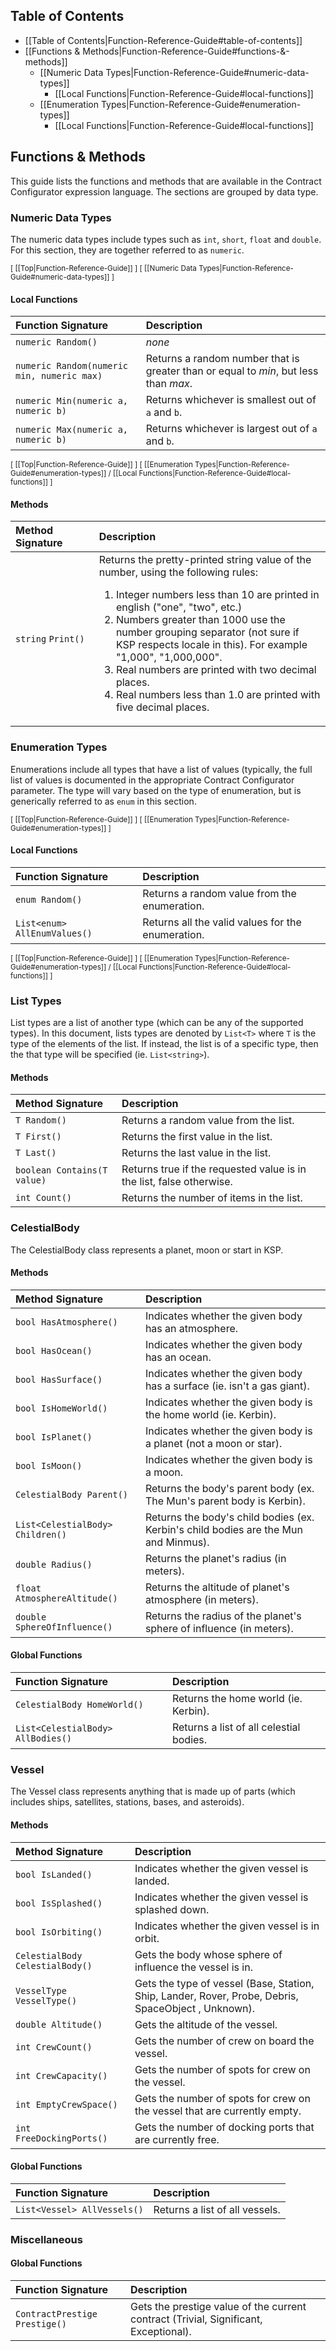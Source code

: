 ## Table of Contents

* [[Table of Contents|Function-Reference-Guide#table-of-contents]]
* [[Functions & Methods|Function-Reference-Guide#functions-&-methods]]
  * [[Numeric Data Types|Function-Reference-Guide#numeric-data-types]]
    * [[Local Functions|Function-Reference-Guide#local-functions]]
  * [[Enumeration Types|Function-Reference-Guide#enumeration-types]]
    * [[Local Functions|Function-Reference-Guide#local-functions]]

## Functions & Methods

This guide lists the functions and methods that are available in the Contract Configurator expression language.  The sections are grouped by data type.

### Numeric Data Types

The numeric data types include types such as `int`, `short`, `float` and `double`.  For this section, they are together referred to as `numeric`.

<sub>[ [[Top|Function-Reference-Guide]] ] [ [[Numeric Data Types|Function-Reference-Guide#numeric-data-types]] ]</sub>

#### Local Functions

| Function Signature | Description |
| :--- | :--- |
| `numeric Random()` | *none* | `numeric` | Returns a random number that is greater than or equal to 0.0, but less than 1.0.  Note for integer types this will *always* return 0 - use the second interface instead. |
| `numeric Random(numeric min, numeric max)` | Returns a random number that is greater than or equal to *min*, but less than *max*. |
| `numeric Min(numeric a, numeric b)` | Returns whichever is smallest out of `a` and `b`. |
| `numeric Max(numeric a, numeric b)` | Returns whichever is largest out of `a` and `b`. |

<sub>[ [[Top|Function-Reference-Guide]] ] [ [[Enumeration Types|Function-Reference-Guide#enumeration-types]] / [[Local Functions|Function-Reference-Guide#local-functions]] ]</sub>

#### Methods

| Method Signature | Description |
| :--- | :--- |
| `string`&nbsp;`Print()` | Returns the pretty-printed string value of the number, using the following rules:<ol><li>Integer numbers less than 10 are printed in english ("one", "two", etc.)</li><li>Numbers greater than 1000 use the number grouping separator (not sure if KSP respects locale in this).  For example "1,000", "1,000,000".</li><li>Real numbers are printed with two decimal places.</li><li>Real numbers less than 1.0 are printed with five decimal places.</li></ol> |

### Enumeration Types

Enumerations include all types that have a list of values (typically, the full list of values is documented in the appropriate Contract Configurator parameter.  The type will vary based on the type of enumeration, but is generically referred to as `enum` in this section.

<sub>[ [[Top|Function-Reference-Guide]] ] [ [[Enumeration Types|Function-Reference-Guide#enumeration-types]] ]</sub>

#### Local Functions

| Function Signature | Description |
| :--- | :--- |
| `enum Random()` | Returns a random value from the enumeration. |
| `List<enum> AllEnumValues()` | Returns all the valid values for the enumeration. |

<sub>[ [[Top|Function-Reference-Guide]] ] [ [[Enumeration Types|Function-Reference-Guide#enumeration-types]] / [[Local Functions|Function-Reference-Guide#local-functions]] ]</sub>

### List Types
List types are a list of another type (which can be any of the supported types).  In this document, lists types are denoted by `List<T>` where `T` is the type of the elements of the list.  If instead, the list is of a specific type, then the that type will be specified (ie. `List<string>`).

#### Methods

| Method Signature | Description |
| :--- | :--- |
| `T Random()` | Returns a random value from the list. |
| `T First()` | Returns the first value in the list. |
| `T Last()` | Returns the last value in the list. |
| `boolean Contains(T value)` | Returns true if the requested value is in the list, false otherwise. |
| `int Count()` | Returns the number of items in the list. |

### CelestialBody

The CelestialBody class represents a planet, moon or start in KSP.

#### Methods

| Method Signature | Description |
| :--- | :--- |
| `bool HasAtmosphere()` | Indicates whether the given body has an atmosphere. |
| `bool HasOcean()` | Indicates whether the given body has an ocean. |
| `bool HasSurface()` | Indicates whether the given body has a surface (ie. isn't a gas giant). |
| `bool IsHomeWorld()` | Indicates whether the given body is the home world (ie. Kerbin). |
| `bool IsPlanet()` | Indicates whether the given body is a planet (not a moon or star). |
| `bool IsMoon()` | Indicates whether the given body is a moon. |
| `CelestialBody Parent()` | Returns the body's parent body (ex. The Mun's parent body is Kerbin). |
| `List<CelestialBody> Children()` | Returns the body's child bodies (ex. Kerbin's child bodies are the Mun and Minmus). |
| `double Radius()` | Returns the planet's radius (in meters). |
| `float AtmosphereAltitude()` | Returns the altitude of planet's atmosphere (in meters). |
| `double SphereOfInfluence()` | Returns the radius of the planet's sphere of influence (in meters). |

#### Global Functions

| Function Signature| Description |
| :--- | :--- |
| `CelestialBody HomeWorld()` | Returns the home world (ie. Kerbin). |
| `List<CelestialBody> AllBodies()` | Returns a list of all celestial bodies. |

### Vessel

The Vessel class represents anything that is made up of parts (which includes ships, satellites, stations, bases, and asteroids).

#### Methods

| Method Signature | Description |
| :--- | :--- |
| `bool IsLanded()` | Indicates whether the given vessel is landed. |
| `bool IsSplashed()` | Indicates whether the given vessel is splashed down. |
| `bool IsOrbiting()` | Indicates whether the given vessel is in orbit. |
| `CelestialBody CelestialBody()` | Gets the body whose sphere of influence the vessel is in. |
| `VesselType VesselType()` | Gets the type of vessel (Base, Station, Ship, Lander, Rover, Probe, Debris, SpaceObject , Unknown). |
| `double Altitude()` | Gets the altitude of the vessel. |
| `int CrewCount()` | Gets the number of crew on board the vessel. |
| `int CrewCapacity()` | Gets the number of spots for crew on the vessel. |
| `int EmptyCrewSpace()` | Gets the number of spots for crew on the vessel that are currently empty. |
| `int FreeDockingPorts()` | Gets the number of docking ports that are currently free. |

#### Global Functions

| Function Signature| Description |
| :--- | :--- |
| `List<Vessel> AllVessels()` | Returns a list of all vessels. |

### Miscellaneous 

#### Global Functions

| Function Signature| Description |
| :--- | :--- |
| `ContractPrestige Prestige()` | Gets the prestige value of the current contract (Trivial, Significant, Exceptional). |